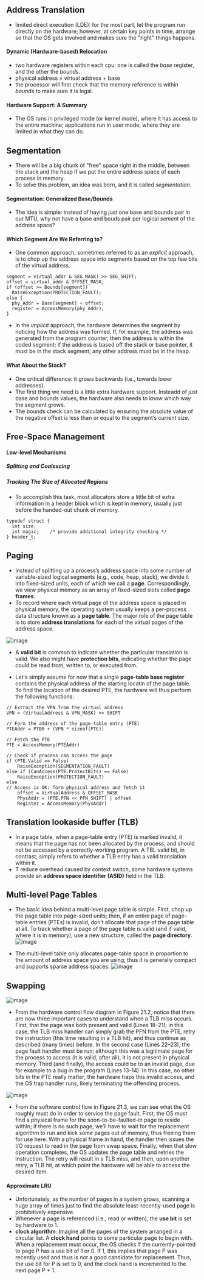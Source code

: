 ## Address Translation
* limited direct execution (LDE): for the most part, let the program run directly on the hardware; however, at certain key points in time, arrange so that the OS gets involved and makes sure the "right" things happens.
#### Dynamic (Hardware-based) Relocation
* two hardware registers within each cpu: one is called the *base* register, and the other the *bounds*.
* physical address = virtual address + base
* the processor will first check that the memory reference is within *bounds* to make sure it is legal.

#### Hardware Support: A Summary
* The OS runs in privileged mode (or kernel mode), where it has access to the entire machine; applications run in user mode, where they are limited in what they can do.

## Segmentation
* There will be a big chunk of "free" space right in the middle, between the stack and the heap if we put the entire address space of each process in memory.
* To solve this problem, an idea was born, and it is called *segmentation*.

#### Segmentation: Generalized Base/Bounds
* The idea is simple: instead of having just one base and bounds pair in our MTU, why not have a base and bouds pair per logical *sement* of the address space?

#### Which Segment Are We Referring to?
* One common approach, sometimes referred to as an *explicit* approach, is to chop up the address space into segments based on the top few bits of the virtual address.
```
segment = virtual_addr & SEG_MASK) >> SEG_SHIFT;
offset = virtual_addr & OFFSET_MASK;
if (offset >= Bounds[segment])
  RaiseException(PROTECTION_FAULT);
else {
  phy_Addr = Base[segment] + offset;
  register = AccessMemory(phy_Addr);
}
```
* In the *implicit* approach, the hardware determines the segment by noticing how the address was formed. If, for example, the address was generated from the program counter, then the address is within the coded segment; if the address is based off the stack or base pointer, it must be in the stack segment; any other address must be in the heap.
#### What About the Stack?
* One critical difference: it grows backwards (i.e., towards lower addresses).
* The first thing we need is a little extra hardware support. Insteadd of just base and bounds values, the hardware also needs to know which way the segment grows.
* The bounds check can be calculated by ensuring the absolute value of the negative offset is less than or equal to the segment’s current size.

## Free-Space Management
#### Low-level Mechanisms
##### Splitting and Coalescing
##### Tracking The Size of Allocated Regions
* To accomplish this task, most allocators store a little bit of extra information in a header block which is kept in memory, usually just before the handed-out chunk of memory. 
```
typedef struct {
  int size;
  int magic;    /* provide additional integrity checking */
} header_t;
```

## Paging
* Instead of splitting up a process’s address space into some number of variable-sized logical segments (e.g., code, heap, stack), we divide it into fixed-sized units, each of which we call a **page**. Correspondingly, we view physical memory as an array of fixed-sized slots called **page frames**.
* To record where each virtual page of the address space is placed in physical memory, the operating system usually keeps a per-process data structure known as a **page table**. The major role of the page table is to store **address translations** for each of the virtual pages of the address space.

![image](https://user-images.githubusercontent.com/46720890/119234249-74c09f00-bb5f-11eb-81af-370ad8eb5a84.png)


*  A **valid bit** is common to indicate whether the particular translation is valid. We also might have **protection bits**, indicating whether the page could be read from, written to, or executed from.

* Let's simply assume for now that a single **page-table base register** contains the physical address of the starting locatin of the page table. To find the location of the desired PTE, the hardware will thus perform the following functions:
```
// Extract the VPN from the virtual address
VPN = (VirtualAddress & VPN_MASK) >> SHIFT

// Form the address of the page-table entry (PTE)
PTEAddr = PTBR + (VPN * sizeof(PTE))

// Fetch the PTE
PTE = AccessMemory(PTEAddr)

// Check if process can access the page
if (PTE.Valid == False)
	RaiseException(SEGMENTATION_FAULT)
else if (CanAccess(PTE.ProtectBits) == False)
	RaiseException(PROTECTION_FAULT)
else
// Access is OK: form physical address and fetch it
	offset = VirtualAddress & OFFSET_MASK
	PhysAddr = (PTE.PFN << PFN_SHIFT) | offset
	Register = AccessMemory(PhysAddr)
```

## Translation lookaside buffer (TLB)
* In a page table, when a page-table entry (PTE) is marked invalid, it means that the page has not been allocated by the process, and should not be accessed by a correctly-working program. A TBL valid bit, in contrast, simply refers to whether a TLB entry has a valid translation within it.
* T reduce overhead caused by context switch, some hardware systems provide an **address space identifier (ASID)** field in the TLB.

## Multi-level Page Tables
* The basic idea behind a multi-level page table is simple. First, chop up the page table into page-sized units; then, if an entire page of page-table entries (PTEs) is invalid, don’t allocate that page of the page table at all. To track whether a page of the page table is valid (and if valid, where it
is in memory), use a new structure, called the **page directory**.
![image](https://user-images.githubusercontent.com/46720890/119233859-6e312800-bb5d-11eb-8ce1-b70aa1965499.png)

* The multi-level table only allocates page-table space in proportion to the amount of address
space you are using; thus it is generally compact and supports sparse address spaces.
![image](https://user-images.githubusercontent.com/46720890/119233843-61accf80-bb5d-11eb-8ec4-2a87bd17af77.png)

## Swapping
![image](https://user-images.githubusercontent.com/46720890/119250249-5f845880-bbd1-11eb-8874-7479b33175f0.png)
* From the hardware control flow diagram in Figure 21.2, notice that
there are now three important cases to understand when a TLB miss occurs. First, that the page was both present and valid (Lines 18–21); in
this case, the TLB miss handler can simply grab the PFN from the PTE,
retry the instruction (this time resulting in a TLB hit), and thus continue
as described (many times) before. In the second case (Lines 22–23), the
page fault handler must be run; although this was a legitimate page for
the process to access (it is valid, after all), it is not present in physical
memory. Third (and finally), the access could be to an invalid page, due
for example to a bug in the program (Lines 13–14). In this case, no other
bits in the PTE really matter; the hardware traps this invalid access, and
the OS trap handler runs, likely terminating the offending process.

![image](https://user-images.githubusercontent.com/46720890/119250283-8f336080-bbd1-11eb-82ed-d70333d7dfa1.png)
* From the software control flow in Figure 21.3, we can see what the OS
roughly must do in order to service the page fault. First, the OS must find
a physical frame for the soon-to-be-faulted-in page to reside within; if
there is no such page, we’ll have to wait for the replacement algorithm to
run and kick some pages out of memory, thus freeing them for use here. With a physical frame in hand, the handler then issues the I/O request
to read in the page from swap space. Finally, when that slow operation
completes, the OS updates the page table and retries the instruction. The
retry will result in a TLB miss, and then, upon another retry, a TLB hit, at
which point the hardware will be able to access the desired item.

#### Approximate LRU
* Unfortunately, as the number of pages in a system grows, scanning a huge array of times just to find the absolute least-recently-used page is prohibitively expensive.
* Whenever a page is referenced (i.e., read or written), the **use bit** is set by hardware to 1.
* **clock algorithm**: Imagine all the pages of the system arranged in a circular list. A **clock hand** points to some particular page to begin with. When a replacement must occur, the OS checks if the currently-pointed to page P has a use bit of 1 or 0. If 1, this implies that page P was recently used and thus is *not* a good candidate for replacement. Thus, the use bit for P is set to 0, and the clock hand is incremented to the next page P + 1.
